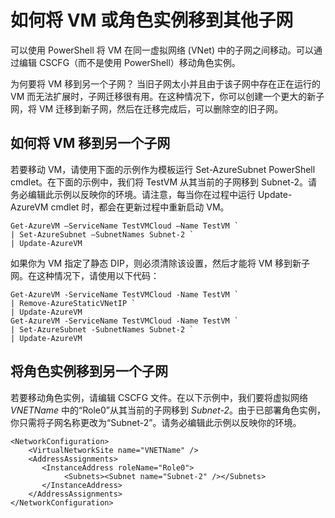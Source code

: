 <properties 
   pageTitle="如何将 VM 或角色实例移到其他子网"
   description="了解如何将 VM 和角色实例移到其他子网"
   services="virtual-network"
   documentationCenter="na"
   authors="telmosampaio"
   manager="carmonm"
   editor="tysonn" />
<tags
	ms.service="virtual-network"
	ms.date="12/11/2015"
	wacn.date=""/>

# 如何将 VM 或角色实例移到其他子网

可以使用 PowerShell 将 VM 在同一虚拟网络 (VNet) 中的子网之间移动。可以通过编辑 CSCFG（而不是使用 PowerShell）移动角色实例。

为何要将 VM 移到另一个子网？ 当旧子网太小并且由于该子网中存在正在运行的 VM 而无法扩展时，子网迁移很有用。在这种情况下，你可以创建一个更大的新子网，将 VM 迁移到新子网，然后在迁移完成后，可以删除空的旧子网。

## 如何将 VM 移到另一个子网

若要移动 VM，请使用下面的示例作为模板运行 Set-AzureSubnet PowerShell cmdlet。在下面的示例中，我们将 TestVM 从其当前的子网移到 Subnet-2。请务必编辑此示例以反映你的环境。请注意，每当你在过程中运行 Update-AzureVM cmdlet 时，都会在更新过程中重新启动 VM。

	Get-AzureVM –ServiceName TestVMCloud –Name TestVM `
	| Set-AzureSubnet –SubnetNames Subnet-2 `
	| Update-AzureVM

如果你为 VM 指定了静态 DIP，则必须清除该设置，然后才能将 VM 移到新子网。在这种情况下，请使用以下代码：

	Get-AzureVM -ServiceName TestVMCloud -Name TestVM `
	| Remove-AzureStaticVNetIP `
	| Update-AzureVM
	Get-AzureVM -ServiceName TestVMCloud -Name TestVM `
	| Set-AzureSubnet -SubnetNames Subnet-2 `
	| Update-AzureVM

## 将角色实例移到另一个子网

若要移动角色实例，请编辑 CSCFG 文件。在以下示例中，我们要将虚拟网络 *VNETName* 中的“Role0”从其当前的子网移到 *Subnet-2*。由于已部署角色实例，你只需将子网名称更改为“Subnet-2”。请务必编辑此示例以反映你的环境。

	<NetworkConfiguration>
	    <VirtualNetworkSite name="VNETName" />
	    <AddressAssignments>
	       <InstanceAddress roleName="Role0">
	            <Subnets><Subnet name="Subnet-2" /></Subnets>
	       </InstanceAddress>
	    </AddressAssignments>
	</NetworkConfiguration> 

<!---HONumber=74-->